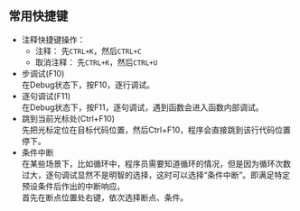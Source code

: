 ## 常用快捷键
- 注释快捷键操作：
	- 注释： 先`CTRL+K`，然后`CTRL+C`
	- 取消注释： 先`CTRL+K`，然后`CTRL+U`
- 步调试(F10)  
	在Debug状态下，按F10，逐行调试。
- 逐句调试(F11)  
	在Debug状态下，按F11，逐句调试，遇到函数会进入函数内部调试。
- 跳到当前光标处(Ctrl+F10)  
	先把光标定位在目标代码位置，然后Ctrl+F10，程序会直接跳到该行代码位置停下。
- 条件中断  
	在某些场景下，比如循环中，程序员需要知道循环的情况，但是因为循环次数过大，逐句调试显然不是明智的选择，这时可以选择“条件中断”。即满足特定预设条件后作出的中断响应。  
	首先在断点位置处右键，依次选择断点、条件。